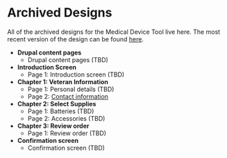 # Archived Designs 

All of the archived designs for the Medical Device Tool live here. The most recent version of the design can be found [here](https://github.com/department-of-veterans-affairs/va.gov-team/tree/master/products/medical-device-tool/design). 

- **Drupal content pages** 
   - Drupal content pages (TBD)
- **Introduction Screen**
   - Page 1: Introduction screen (TBD)
- **Chapter 1: Veteran Information**
   - Page 1: Personal details (TBD)
   - Page 2: [Contact information](https://github.com/department-of-veterans-affairs/va.gov-team/blob/master/products/medical-device-tool/design/archived-designs/c1-p2-contact-information.md)
- **Chapter 2: Select Supplies** 
   - Page 1: Batteries (TBD)
   - Page 2: Accessories (TBD)
- **Chapter 3: Review order** 
   - Page 1: Review order (TBD)
- **Confirmation screen** 
   - Confirmation screen (TBD)
